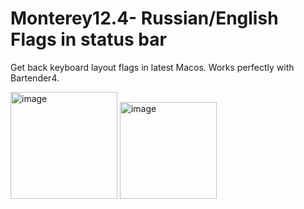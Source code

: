 # Monterey12.4- Russian/English Flags in status bar
Get back keyboard layout flags in latest Macos. Works perfectly with Bartender4.

<img width="171" alt="image" src="https://user-images.githubusercontent.com/28014318/174023552-abc961be-e0c2-4089-8533-b53c63cfe66a.png">
<img width="155" alt="image" src="https://user-images.githubusercontent.com/28014318/174023574-ce6bf476-fba4-43c2-916c-0ebf8ec113a3.png">
